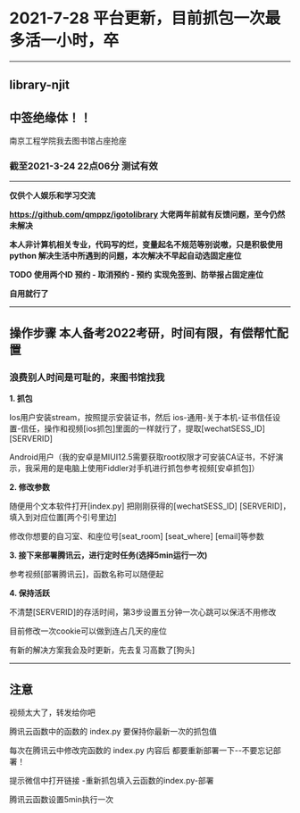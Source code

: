 # 2021-7-28 平台更新，目前抓包一次最多活一小时，卒
---
## library-njit
## **中签绝缘体！！**
南京工程学院我去图书馆占座抢座
### 截至2021-3-24 22点06分 测试有效 
---
**仅供个人娱乐和学习交流**

**https://github.com/qmppz/igotolibrary 大佬两年前就有反馈问题，至今仍然未解决**

**本人非计算机相关专业，代码写的烂，变量起名不规范等别说嗷，只是积极使用python 解决生活中所遇到的问题，本次解决不早起自动选固定座位**

**TODO  使用两个ID 预约 - 取消预约 - 预约 实现免签到、防举报占固定座位**

**自用就行了**

---
## 操作步骤 本人备考2022考研，时间有限，有偿帮忙配置
### 浪费别人时间是可耻的，来图书馆找我
 
**1. 抓包**

Ios用户安装stream，按照提示安装证书，然后 ios-通用-关于本机-证书信任设置-信任，操作和视频[ios抓包]里面的一样就行了，提取[wechatSESS\_ID] [SERVERID]

Android用户（我的安卓是MIUI12.5需要获取root权限才可安装CA证书，不好演示，我采用的是电脑上使用Fiddler对手机进行抓包参考视频[安卓抓包]）

**2. 修改参数**

随便用个文本软件打开[index.py] 把刚刚获得的[wechatSESS_ID] [SERVERID]，填入到对应位置[两个引号里边]  

修改你想要的自习室、和座位号[seat_room] [seat_where] [email]等参数  


**3. 接下来部署腾讯云，进行定时任务(选择5min运行一次)**

参考视频[部署腾讯云]，函数名称可以随便起

**4. 保持活跃**

不清楚[SERVERID]的存活时间，第3步设置五分钟一次心跳可以保活不用修改

目前修改一次cookie可以做到连占几天的座位

有新的解决方案我会及时更新，先去复习高数了[狗头]  

---
## 注意

视频太大了，转发给你吧

腾讯云函数中的函数的 index.py 要保持你最新一次的抓包值 

每次在腾讯云中修改完函数的 index.py 内容后 都要重新部署一下--不要忘记部署！

提示微信中打开链接  -重新抓包填入云函数的index.py-部署

腾讯云函数设置5min执行一次


